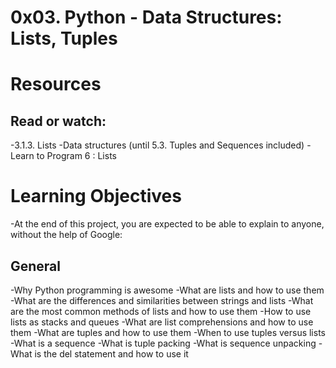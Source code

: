 # 0x03. Python - Data Structures: Lists, Tuples

# Resources
## Read or watch:

-3.1.3. Lists
-Data structures (until 5.3. Tuples and Sequences included)
-Learn to Program 6 : Lists

# Learning Objectives
-At the end of this project, you are expected to be able to explain to anyone, without the help of Google:

## General
-Why Python programming is awesome
-What are lists and how to use them
-What are the differences and similarities between strings and lists
-What are the most common methods of lists and how to use them
-How to use lists as stacks and queues
-What are list comprehensions and how to use them
-What are tuples and how to use them
-When to use tuples versus lists
-What is a sequence
-What is tuple packing
-What is sequence unpacking
-What is the del statement and how to use it
